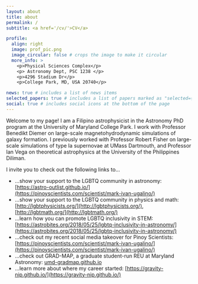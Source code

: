 ```yaml
---
layout: about
title: about
permalink: /
subtitle: <a href='/cv/'>CV</a>

profile:
  align: right
  image: prof_pic.png
  image_circular: false # crops the image to make it circular
  more_info: >
    <p>Physical Sciences Complex</p>
    <p> Astronomy Dept, PSC 1238 </p>
    <p>4296 Stadium Dr</p>
    <p>College Park, MD, USA 20740</p>

news: true # includes a list of news items
selected_papers: true # includes a list of papers marked as "selected={true}"
social: true # includes social icons at the bottom of the page
---
```


Welcome to my page! I am a Filipino astrophysicist in the Astronomy PhD program at the University of Maryland College Park. I work with Professor Benedikt Diemer on large-scale magnetohydrodynamic simulations of galaxy formation. I previously worked with Professor Robert Fisher on large-scale simulations of type Ia supernovae at UMass Dartmouth, and Professor Ian Vega on theoretical astrophysics at the University of the Philippines Diliman. 

I invite you to check out the following links to...

* ...show your support to the LGBTQ community in astronomy: [https://astro-outlist.github.io/](https://pinoyscientists.com/scientist/mark-ivan-ugalino/) 
* ...show your support to the LGBTQ community in physics and math: [http://lgbtphysicists.org/](http://lgbtphysicists.org/), [http://lgbtmath.org/](http://lgbtmath.org/)
* ...learn how you can promote LGBTQ inclusivity in STEM: [https://astrobites.org/2018/05/25/lgbtq-inclusivity-in-astronomy/](https://astrobites.org/2018/05/25/lgbtq-inclusivity-in-astronomy/) 
* ...check out my recent social media takeover for Pinoy Scientists: [https://pinoyscientists.com/scientist/mark-ivan-ugalino/](https://pinoyscientists.com/scientist/mark-ivan-ugalino/)
* ...check out GRAD-MAP, a graduate student-run REU at Maryland Astronomy: [umd-gradmap.github.io](umd-gradmap.github.io)
* ...learn more about where my career started: [https://gravity-nip.github.io/](https://gravity-nip.github.io/)